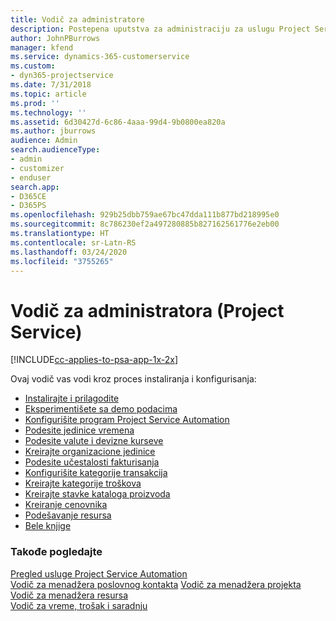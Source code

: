 ```yaml
---
title: Vodič za administratore
description: Postepena uputstva za administraciju za uslugu Project Service
author: JohnPBurrows
manager: kfend
ms.service: dynamics-365-customerservice
ms.custom:
- dyn365-projectservice
ms.date: 7/31/2018
ms.topic: article
ms.prod: ''
ms.technology: ''
ms.assetid: 6d30427d-6c86-4aaa-99d4-9b0800ea820a
ms.author: jburrows
audience: Admin
search.audienceType:
- admin
- customizer
- enduser
search.app:
- D365CE
- D365PS
ms.openlocfilehash: 929b25dbb759ae67bc47dda111b877bd218995e0
ms.sourcegitcommit: 8c786230ef2a497280885b827162561776e2eb00
ms.translationtype: HT
ms.contentlocale: sr-Latn-RS
ms.lasthandoff: 03/24/2020
ms.locfileid: "3755265"
---
```

# <a name="administrator-guide-project-service"></a>Vodič za administratora (Project Service)

[!INCLUDE[cc-applies-to-psa-app-1x-2x](../includes/cc-applies-to-psa-app-1x-2x.md)]

Ovaj vodič vas vodi kroz proces instaliranja i konfigurisanja:  
  
- [Instalirajte i prilagodite](install-customize.md)
- [Eksperimentišete sa demo podacima](use-demo-data.md)
- [Konfigurišite program Project Service Automation](configure.md)
- [Podesite jedinice vremena](set-up-time-units.md)
- [Podesite valute i devizne kurseve](set-up-currencies-exchange-rates.md)
- [Kreirajte organizacione jedinice](create-organizational-units.md)
- [Podesite učestalosti fakturisanja](set-up-invoice-frequencies.md)
- [Konfigurišite kategorije transakcija](configure-transaction-categories.md)
- [Kreirajte kategorije troškova](configure-expense-categories.md)
- [Kreirajte stavke kataloga proizvoda](create-product-catalog-items.md)
- [Kreiranje cenovnika](create-price-list.md)
- [Podešavanje resursa](set-up-resources.md)
- [Bele knjige](white-papers.md)
  
### <a name="see-also"></a>Takođe pogledajte  
 [Pregled usluge Project Service Automation](../project-service/overview.md)    
 [Vodič za menadžera poslovnog kontakta](../project-service/account-manager-guide.md) [Vodič za menadžera projekta](../project-service/project-manager-guide.md)   
 [Vodič za menadžera resursa](../project-service/resource-manager-guide.md)   
 [Vodič za vreme, trošak i saradnju](../project-service/time-expense-collaboration-guide.md)
